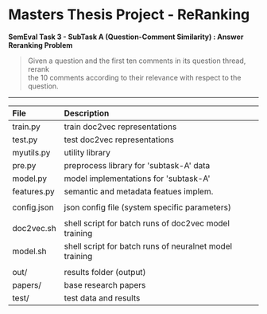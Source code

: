 # Masters Thesis Project - ReRanking
**SemEval Task 3 - SubTask A (Question-Comment Similarity) : Answer Reranking Problem**

> Given a question and the first ten comments in its question thread, rerank 
<br/>the 10 comments according to their relevance with respect to the question.

----

| File        | Description                                             |
|:----------- |:------------------------------------------------------- |
| train.py    | train doc2vec representations                           |
| test.py     | test  doc2vec representations                           |
| myutils.py  | utility library                                         |
| pre.py      | preprocess library for 'subtask-A' data                 |
| model.py    | model implementations for 'subtask-A'                   |
| features.py | semantic and metadata featues implem.                   |
|             |                                                         |
| config.json | json config file (system specific parameters)           |
|             |                                                         |
| doc2vec.sh  | shell script for batch runs of doc2vec model training   |
| model.sh    | shell script for batch runs of neuralnet model training |
|             |                                                         |
| out/        | results folder (output)                                 |
| papers/     | base research papers                                    |
| test/       | test data and results                                   |
